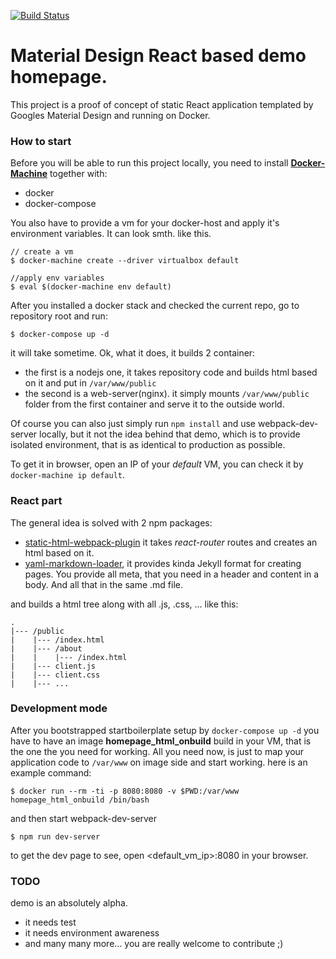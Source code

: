 [![Build Status](http://ci.startupboilerplate.com/api/badges/startup-boilerplate/homepage/status.svg)](http://ci.startupboilerplate.com/startup-boilerplate/homepage)

# Material Design React based demo homepage.

This project is a proof of concept of static React application templated by Googles Material Design and running on Docker.

### How to start

Before you will be able to run this project locally, you need to install [**Docker-Machine**](https://docs.docker.com/machine/install-machine/) together with:
   - docker
   - docker-compose

You also have to provide a vm for your docker-host and apply it's environment variables. It can look smth. like this.

```
// create a vm
$ docker-machine create --driver virtualbox default

//apply env variables
$ eval $(docker-machine env default)
```

After you installed a docker stack and checked the current repo, go to repository root and run:

```
$ docker-compose up -d
```
it will take sometime. Ok, what it does, it builds 2 container:
- the first is a nodejs one, it takes repository code and builds html based on it and put in ```/var/www/public```
- the second is a web-server(nginx). it simply mounts ```/var/www/public``` folder from the first container and serve it to the outside world.

Of course you can also just simply run ```npm install``` and use webpack-dev-server locally, but it not the idea behind that demo, which is to provide isolated environment, that is as identical to production as possible.

To get it in browser, open an IP of your *default* VM, you can check it by ```docker-machine ip default```.

### React part

The general idea is solved with 2 npm packages:
 - [static-html-webpack-plugin](https://www.npmjs.com/package/static-html-webpack-plugin) it takes *react-router* routes and creates an html based on it.
 - [yaml-markdown-loader](https://www.npmjs.com/package/yaml-markdown-loader), it provides kinda Jekyll format for creating pages. You provide all meta, that you need in a header and content in a body. And all that in the same .md file.

and builds a html tree along with all .js, .css, ... like this:
```
.
|--- /public
|    |--- /index.html
|    |--- /about
|    |    |--- /index.html
|    |--- client.js
|    |--- client.css
|    |--- ...
```

### Development mode

After you bootstrapped startboilerplate setup by ```docker-compose up -d```
you have to have an image **homepage_html_onbuild** build in your VM, that is the one the you need for working. All you need now, is just to map your application code to ```/var/www``` on image side and start working.
here is an example command:
```
$ docker run --rm -ti -p 8080:8080 -v $PWD:/var/www homepage_html_onbuild /bin/bash
```
and then start webpack-dev-server
 ```
$ npm run dev-server
```
to get the dev page to see, open <default_vm_ip>:8080 in your browser.
 
### TODO

  demo is an absolutely alpha.
  - it needs test
  - it needs environment awareness
  - and many many more... you are really welcome to contribute ;)
